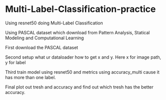 # Multi-Label-Classification-practice

Using resnet50 doing Multi-Label Classification

Using PASCAL dataset which download from Pattern Analysis, Statical Modeling and Computational Learning

First download the PASCAL dataset

Second setup what ur dataloader how to get x and y. Here x for image path, y for label

Third train model using resnet50 and metrics using accuracy_multi cause it has more than one label.

Final plot out tresh and accuracy and find out which tresh has the better accuracy.
